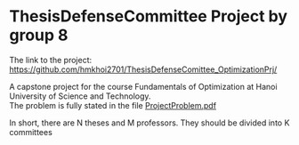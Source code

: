 # ThesisDefenseCommittee Project by group 8
The link to the project: https://github.com/hmkhoi2701/ThesisDefenseComittee_OptimizationPrj/

A capstone project for the course Fundamentals of Optimization at Hanoi University of Science and Technology.  
The problem is fully stated in the file [ProjectProblem.pdf](https://github.com/hmkhoi2701/ThesisDefenseComittee_OptimizationPrj/blob/main/ProjectProblem.pdf)

In short, there are N theses and M professors. They should be divided into K committees
